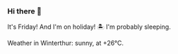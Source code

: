 ### Hi there :wave:

It's Friday! And I'm on holiday! :desert_island: I'm probably sleeping.

Weather in Winterthur: sunny, at +26°C.
